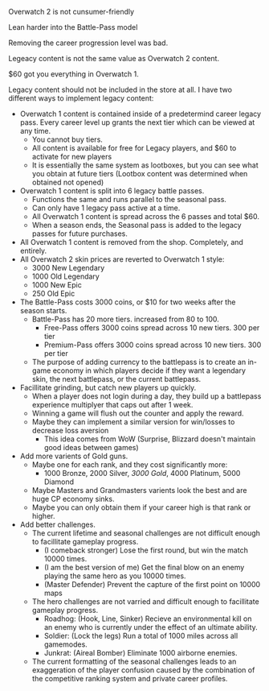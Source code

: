 Overwatch 2 is not cunsumer-friendly

Lean harder into the Battle-Pass model

Removing the career progression level was bad.

Legeacy content is not the same value as Overwatch 2 content.

$60 got you everything in Overwatch 1.

Legacy content should not be included in the store at all. I have two different ways to implement legacy content:

- Overwatch 1 content is contained inside of a predetermind career legacy pass. Every career level up grants the next tier which can be viewed at any time.
  - You cannot buy tiers.
  - All content is available for free for Legacy players, and $60 to activate for new players
  - It is essentially the same system as lootboxes, but you can see what you obtain at future tiers (Lootbox content was determined when obtained not opened)
- Overwatch 1 content is split into 6 legacy battle passes.
  - Functions the same and runs parallel to the seasonal pass.
  - Can only have 1 legacy pass active at a time.
  - All Overwatch 1 content is spread across the 6 passes and total $60.
  - When a season ends, the Seasonal pass is added to the legacy passes for future purchases.
- All Overwatch 1 content is removed from the shop. Completely, and entirely.
- All Overwatch 2 skin prices are reverted to Overwatch 1 style:
  - 3000 New Legendary
  - 1000 Old Legendary
  - 1000 New Epic
  - 250 Old Epic
- The Battle-Pass costs 3000 coins, or $10 for two weeks after the season starts.
  - Battle-Pass has 20 more tiers. increased from 80 to 100.
    - Free-Pass offers 3000 coins spread across 10 new tiers. 300 per tier
    - Premium-Pass offers 3000 coins spread across 10 new tiers. 300 per tier
  - The purpose of adding currency to the battlepass is to create an in-game economy in which players decide if they want a legendary skin, the next battlepass, or the current battlepass.
- Facillitate grinding, but catch new players up quickly.
  - When a player does not login during a day, they build up a battlepass experience multiplyer that caps out after 1 week. 
  - Winning a game will flush out the counter and apply the reward.
  - Maybe they can implement a similar version for win/losses to decrease loss aversion
    - This idea comes from WoW (Surprise, Blizzard doesn't maintain good ideas between games)
- Add more varients of Gold guns. 
  - Maybe one for each rank, and they cost significantly more:
    - 1000 Bronze, 2000 Silver, *3000 Gold*, 4000 Platinum, 5000 Diamond
  - Maybe Masters and Grandmasters varients look the best and are huge CP economy sinks.
  - Maybe you can only obtain them if your career high is that rank or higher.
- Add better challenges.
  - The current lifetime and seasonal challenges are not difficult enough to facillitate gameplay progress.
    - (I comeback stronger)           Lose the first round, but win the match 10000 times.
    - (I am the best version of me)   Get the final blow on an enemy playing the same hero as you 10000 times.
    - (Master Defender)               Prevent the capture of the first point on 10000 maps
  - The hero challenges are not varried and difficult enough to facillitate gameplay progress.
    - Roadhog: (Hook, Line, Sinker)   Recieve an environmental kill on an enemy who is currently under the effect of an ultimate ability.
    - Soldier: (Lock the legs)        Run a total of 1000 miles across all gamemodes.
    - Junkrat: (Aireal Bomber)        Eliminate 1000 airborne enemies.
  - The current formatting of the seasonal challenges leads to an exaggeration of the player confusion caused by the combination of the competitive ranking system and private career profiles.
